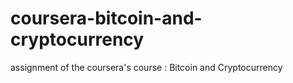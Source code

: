 # coursera-bitcoin-and-cryptocurrency
assignment of the coursera's course : Bitcoin and Cryptocurrency
